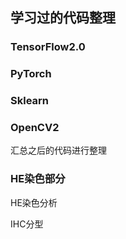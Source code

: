 ## 学习过的代码整理

### TensorFlow2.0

### PyTorch

### Sklearn

### OpenCV2

汇总之后的代码进行整理

### HE染色部分

HE染色分析

IHC分型
